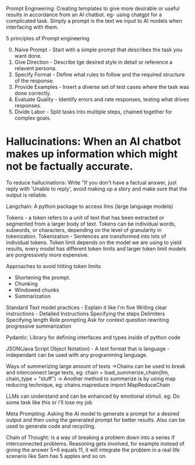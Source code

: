 Prompt Engineering: Creating templates to give more desirable or useful results in accordance from an AI chatbot.
eg- using chatgpt for a complicated task.
Simply a prompt is the text we input to AI models when interfacing with them.

5 principles of Prompt engineering

0. Naive Prompt - Start with a simple prompt that describes the task you want done.
1. Give Direction - Describe tge desired style in detail or reference a relavent persona.
2. Specify Format - Define what rules to follow and the required structure of the response.
3. Provide Examples - Insert a diverse set of test cases where the task was done correctly.
4. Evaluate Quality - Identify errors and rate responses, testing what drives responses.
5. Divide Labor - Split tasks into multiple steps, chained together for complex goals.

# Hallucinations: When an AI chatbot makes up information which might not be factually accurate.

To reduce hallucinations: Write "If you don't have a factual answer, just reply with 'Unable to reply', avoid making up a story and make sure that the output is reliable.

Langchain: A python package to access llms (large language models)

Tokens - a token refers to a unit of text that has been extracted or segmented from a larger body of text. Tokens can be individual words, subwords, or characters, depending on the level of granularity in tokenization.
Tokenization - Sentences are transformed into lots of individual tokens.
Token limit depends on the model we are using to yield results, every model has different token limits and larger token limit models are porgressively more expensive.

Approaches to avoid hitting token limits
* Shortening the prompt.
* Chunking
* Windowed chunks
* Summarization

Standard Text model practices -
  Explain it like I'm five
  Writing clear instructions - 
  	Detailed Instructions
  	Specifying the steps
  	Delimiters
  	Specifying length
  Role prompting
  Ask for context
  question rewriting
  progressive summarization

Pydantic: Library for defining interfaces and types inside of python code

JSON(Java Script Object Notation) - A text format that is language - independant can be used with any programming language.

Ways of summerizing large amount of texts 
->Chains can be used to break and interconnect large texts, eg: chain = load_summerize_chain(llm, chain_type = "stuff")
-> Another method to summerize is by using map reducing technique, eg: chains.mapreduce import MapReduceChain

LLMs can understand and can be enhanced by emotional stimuli.
eg: Do some task like this or i'll lose my job

Meta Prompting: Asking the AI model to generate a prompt for a desired output and then using the generated prompt for better results.
Also can be used to generate code and recycling.

Chain of Thought: Is a way of breaking a problem down into a series if interconnected problems.
Reasoning gets involved, for example instead of giving the answer 5+6 equals 11, it will integrate the problem in a real life scenario like Sam has 5 apples and so on.
